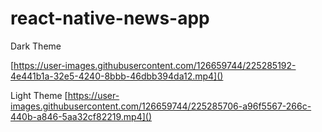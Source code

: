 # react-native-news-app

Dark Theme

[https://user-images.githubusercontent.com/126659744/225285192-4e441b1a-32e5-4240-8bbb-46dbb394da12.mp4]()


Light Theme
[https://user-images.githubusercontent.com/126659744/225285706-a96f5567-266c-440b-a846-5aa32cf82219.mp4]()






